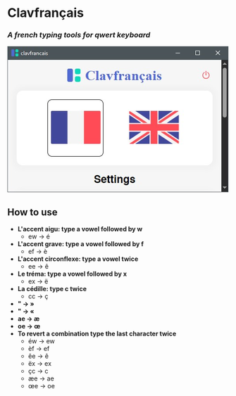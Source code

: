 # **Clavfrançais**

### *A french typing tools for  qwert keyboard*

![main](screenshots/app.jpg)



## How to use

- **L'accent aigu: type a vowel followed by w**
    - ew -> é
- **L'accent grave: type a vowel followed by f**
    - ef -> è
- **L'accent circonflexe: type a vowel twice**
    - ee -> ê
- **Le tréma: type a vowel followed by x**
    - ex -> ë
- **La cédille: type c twice**
    - cc -> ç
- **" -> »**
- **" -> «**
- **ae -> æ**
- **oe -> œ**
- **To revert a combination type the last character twice**
    - éw -> ew
    - èf -> ef
    - êe -> ê
    - ëx -> ex
    - çc -> c
    - æe -> ae
    - œe -> oe

